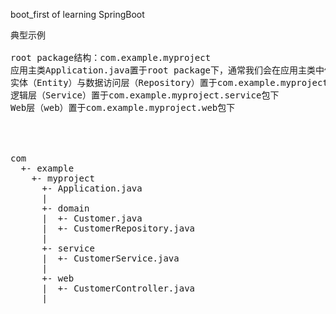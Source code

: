boot_first of learning SpringBoot

<pre>
典型示例

root package结构：com.example.myproject
应用主类Application.java置于root package下，通常我们会在应用主类中做一些框架配置扫描等配置，我们放在root package下可以帮助程序减少手工配置来加载到我们希望被Spring加载的内容
实体（Entity）与数据访问层（Repository）置于com.example.myproject.domain包下
逻辑层（Service）置于com.example.myproject.service包下
Web层（web）置于com.example.myproject.web包下

<br>

com
  +- example
    +- myproject
      +- Application.java
      |
      +- domain
      |  +- Customer.java
      |  +- CustomerRepository.java
      |
      +- service
      |  +- CustomerService.java
      |
      +- web
      |  +- CustomerController.java
      |
</pre>